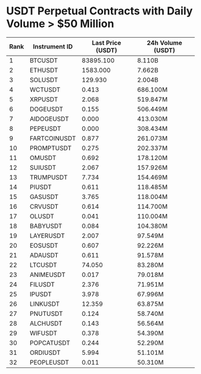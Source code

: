 # USDT Perpetual Contracts with Daily Volume > $50 Million

| Rank | Instrument ID | Last Price (USDT) | 24h Volume (USDT) |
|------|---------------|-------------------|-------------------|
| 1 | BTCUSDT | 83895.100 | 8.110B |
| 2 | ETHUSDT | 1583.000 | 7.662B |
| 3 | SOLUSDT | 129.930 | 2.004B |
| 4 | WCTUSDT | 0.413 | 686.100M |
| 5 | XRPUSDT | 2.068 | 519.847M |
| 6 | DOGEUSDT | 0.155 | 506.449M |
| 7 | AIDOGEUSDT | 0.000 | 413.030M |
| 8 | PEPEUSDT | 0.000 | 308.434M |
| 9 | FARTCOINUSDT | 0.877 | 261.073M |
| 10 | PROMPTUSDT | 0.275 | 202.337M |
| 11 | OMUSDT | 0.692 | 178.120M |
| 12 | SUIUSDT | 2.067 | 157.926M |
| 13 | TRUMPUSDT | 7.734 | 154.469M |
| 14 | PIUSDT | 0.611 | 118.485M |
| 15 | GASUSDT | 3.765 | 118.004M |
| 16 | CRVUSDT | 0.614 | 114.700M |
| 17 | OLUSDT | 0.041 | 110.004M |
| 18 | BABYUSDT | 0.084 | 104.380M |
| 19 | LAYERUSDT | 2.007 | 97.549M |
| 20 | EOSUSDT | 0.607 | 92.226M |
| 21 | ADAUSDT | 0.611 | 91.578M |
| 22 | LTCUSDT | 74.050 | 83.280M |
| 23 | ANIMEUSDT | 0.017 | 79.018M |
| 24 | FILUSDT | 2.376 | 71.951M |
| 25 | IPUSDT | 3.978 | 67.996M |
| 26 | LINKUSDT | 12.359 | 63.875M |
| 27 | PNUTUSDT | 0.124 | 58.740M |
| 28 | ALCHUSDT | 0.143 | 56.564M |
| 29 | WIFUSDT | 0.378 | 54.390M |
| 30 | POPCATUSDT | 0.244 | 52.290M |
| 31 | ORDIUSDT | 5.994 | 51.101M |
| 32 | PEOPLEUSDT | 0.011 | 50.310M |
